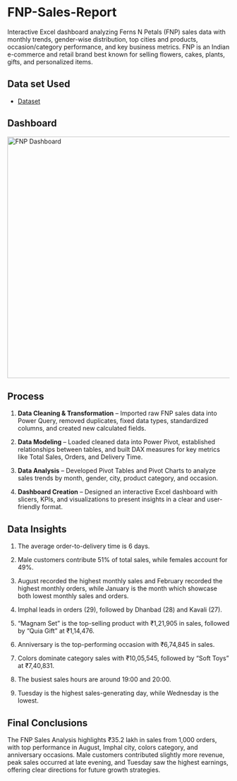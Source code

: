 # FNP-Sales-Report
Interactive Excel dashboard analyzing Ferns N Petals (FNP) sales data with monthly trends, gender-wise distribution, top cities and products, occasion/category performance, and key business metrics. FNP is an Indian e-commerce and retail brand best known for selling flowers, cakes, plants, gifts, and personalized items.
## Data set Used
- <a href="https://github.com/Dakshsingh1304/FNP-Sales-Report/blob/main/FNP%20Project.xlsx">Dataset</a>
## Dashboard
<img width="852" height="547" alt="FNP Dashboard" src="https://github.com/user-attachments/assets/9fda9530-73ab-4051-9fb0-3c4770961a55" />

## Process
1. **Data Cleaning & Transformation** – Imported raw FNP sales data into Power Query, removed duplicates, fixed data types, standardized columns, and created new calculated fields.

2. **Data Modeling** – Loaded cleaned data into Power Pivot, established relationships between tables, and built DAX measures for key metrics like Total Sales, Orders, and Delivery Time.

3. **Data Analysis** – Developed Pivot Tables and Pivot Charts to analyze sales trends by month, gender, city, product category, and occasion.

4. **Dashboard Creation** – Designed an interactive Excel dashboard with slicers, KPIs, and visualizations to present insights in a clear and user-friendly format.

## Data Insights
1. The average order-to-delivery time is 6 days.
 
2. Male customers contribute 51% of total sales, while females account for 49%.

3. August recorded the highest monthly sales and February recorded the highest monthly orders, while January is the month which showcase both lowest monthly sales and orders.

4. Imphal leads in orders (29), followed by Dhanbad (28) and Kavali (27).

5. “Magnam Set” is the top-selling product with ₹1,21,905 in sales, followed by “Quia Gift” at ₹1,14,476.

6. Anniversary is the top-performing occasion with ₹6,74,845 in sales.

7. Colors dominate category sales with ₹10,05,545, followed by “Soft Toys” at ₹7,40,831.

8. The busiest sales hours are around 19:00 and 20:00.

9. Tuesday is the highest sales-generating day, while Wednesday is the lowest.

## Final Conclusions
The FNP Sales Analysis highlights ₹35.2 lakh in sales from 1,000 orders, with top performance in August, Imphal city, colors category, and anniversary occasions. Male customers contributed slightly more revenue, peak sales occurred at late evening, and Tuesday saw the highest earnings, offering clear directions for future growth strategies.




